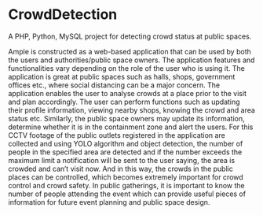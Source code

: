 # CrowdDetection
A PHP, Python, MySQL project for detecting crowd status at public spaces.

Ample is constructed as a web-based application that can be used by both the users and authorities/public space owners. The application features and functionalities vary depending on the role of the user who is using it. The application is great at public spaces such as halls, shops, government offices etc., where social distancing can be a major concern. The application enables the user to analyse crowds at a place prior to the visit and plan accordingly. The user can perform functions such as updating their profile information, viewing nearby shops, knowing the crowd and area status etc. Similarly, the public space owners may update its information, determine whether it is
in the containment zone and alert the users.
For this CCTV footage of the public outlets registered in the application are collected and using YOLO algorithm and object detection, the number of people in the specified area are detected and if the number exceeds the maximum limit a notification will be sent to the user saying, the area is crowded and can’t visit now. And in this way, the crowds in the public places can be controlled, which becomes extremely important for crowd control and crowd safety. In public gatherings, it is important to know the number of people attending the event which can provide useful pieces of information for future event planning and public space design.
